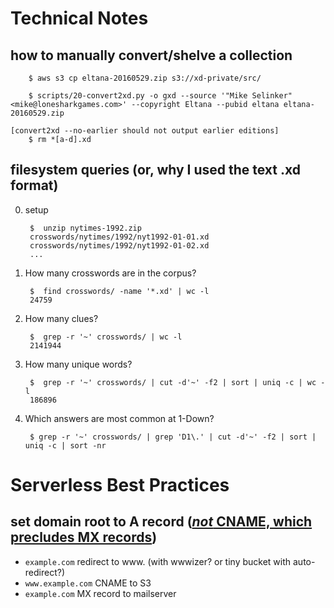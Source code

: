 # Technical Notes

## how to manually convert/shelve a collection

        $ aws s3 cp eltana-20160529.zip s3://xd-private/src/

        $ scripts/20-convert2xd.py -o gxd --source '"Mike Selinker" <mike@lonesharkgames.com>' --copyright Eltana --pubid eltana eltana-20160529.zip

    [convert2xd --no-earlier should not output earlier editions]
        $ rm *[a-d].xd

## filesystem queries (or, why I used the text .xd format)

0. setup

        $  unzip nytimes-1992.zip
        crosswords/nytimes/1992/nyt1992-01-01.xd
        crosswords/nytimes/1992/nyt1992-01-02.xd
        ...

1. How many crosswords are in the corpus?

        $  find crosswords/ -name '*.xd' | wc -l
        24759

2. How many clues?

        $  grep -r '~' crosswords/ | wc -l
        2141944

3. How many unique words?

        $  grep -r '~' crosswords/ | cut -d'~' -f2 | sort | uniq -c | wc -l
        186896

4. Which answers are most common at 1-Down?

        $ grep -r '~' crosswords/ | grep 'D1\.' | cut -d'~' -f2 | sort | uniq -c | sort -nr

# Serverless Best Practices

## set domain root to A record ([*not* CNAME, which precludes MX records]())

 * `example.com`  redirect to www. (with wwwizer?  or tiny bucket with auto-redirect?)
 * `www.example.com`  CNAME to S3
 * `example.com`  MX record to mailserver

